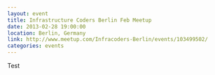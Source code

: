 ```yaml
---
layout: event
title: Infrastructure Coders Berlin Feb Meetup
date: 2013-02-28 19:00:00
location: Berlin, Germany
link: http://www.meetup.com/Infracoders-Berlin/events/103499502/
categories: events
---
```

Test
